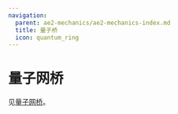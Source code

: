 ```yaml
---
navigation:
  parent: ae2-mechanics/ae2-mechanics-index.md
  title: 量子桥
  icon: quantum_ring
---
```


# 量子网桥

见[量子网桥](../items-blocks-machines/quantum_bridge.md)。